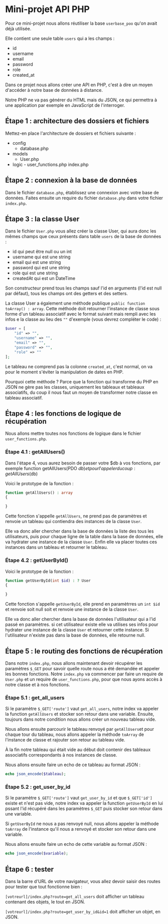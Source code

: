 # Mini-projet API PHP

Pour ce mini-projet nous allons réutiliser la base `userbase_poo` qu'on avait déjà utilisée.

Elle contient une seule table `users` qui a les champs :

- id
- username
- email
- password
- role
- created_at

Dans ce projet nous allons créer une API en PHP, c'est à dire un moyen d'accéder à notre base de données à distance.

Notre PHP ne va pas générer du HTML mais du JSON, ce qui permettra à une application par exemple en JavaScript de l'interroger.

## Étape 1 : architecture des dossiers et fichiers

Mettez-en place l'architecture de dossiers et fichiers suivante :

- config
  - database.php
- models
  - User.php
- logic - user_functions.php
  index.php

## Étape 2 : connexion à la base de données

Dans le fichier `database.php`, établissez une connexion avec votre base de données. Faites ensuite un require du fichier `database.php` dans votre fichier `index.php`.

## Étape 3 : la classe User

Dans le fichier `User.php` vous allez créer la classe User, qui aura donc les mêmes champs que ceux présents dans table `users` de la base de données :

- id qui peut être null ou un int
- username qui est une string
- email qui est une string
- password qui est une string
- role qui est une string
- createdAt qui est un DateTime

Son constructeur prend tous les champs sauf l'id en arguments (l'id est null par défaut), tous les champs ont des getters et des setters.

La classe User a également une méthode publique `public function toArray() : array`. Cette méthode doit retourner l'instance de classe sous forme d'un tableau associatif avec le format suivant mais rempli avec les infos e la classe au lieu des `""` d'exemple (vous devrez compléter le code) :

```php
$user = [
	"id" => "",
	"username" => "",
	"email" => "",
	"password" => "",
	"role" => ""
];
```

Le tableau ne comprend pas la colonne `created_at`, c'est normal, on va pour le moment s'éviter la manipulation de dates en PHP.

Pourquoi cette méthode ? Parce que la fonction qui transforme du PHP en JSON ne gère pas les classes, uniquement les tableaux et tableaux associatifs, du coup il nous faut un moyen de transformer notre classe en tableau associatif.

## Étape 4 : les fonctions de logique de récupération

Nous allons mettre toutes nos fonctions de logique dans le fichier `user_functions.php`.

### Étape 4.1 : getAllUsers()

Dans l'étape 4, vous aurez besoin de passer votre $db à vos fonctions, par exemple function getAllUsers(PDO $db)
et pour l'appeler du coup : getAllUsers($db)

Voici le prototype de la fonction :

```php
function getAllUsers() : array
{

}
```

Cette fonction s'appelle `getAllUsers`, ne prend pas de paramètres et renvoie un tableau qui contiendra des instances de la classe `User`.

Elle va donc aller chercher dans la base de données la liste des tous les utilisateurs, puis pour chaque ligne de la table dans la base de données, elle va hydrater une instance de la classe `User`. Enfin elle va placer toutes ces instances dans un tableau et retourner le tableau.

### Étape 4.2 : getUserById()

Voici le prototype de la fonction :

```php
function getUserById(int $id) : ? User
{

}
```

Cette fonction s'appelle `getUserById`, elle prend en paramètrres un `int $id` et renvoie soit null soit et renvoie une instance de la classe `User`.

Elle va donc aller chercher dans la base de données l'utilisateur qui a l'id passé en paramètres. si cet utilisateur existe elle va utilises ses infos pour hydrater une instance de la classe `User` et retourner cette instance. Si l'utilisateur n'existe pas dans la base de données, elle retourne null.

## Étape 5 : le routing des fonctions de récupération

Dans notre `index.php`, nous allons maintenant devoir récupérer les paramètres `$_GET` pour savoir quelle route nous a été demandée et appeler les bonnes fonctions. Notre `index.php` va commencer par faire un require de `User.php` et un require de `user_functions.php`, pour que nous ayons accès à notre classe et à nos fonctions.

### Étape 5.1 : get_all_users

Si le paramètre `$_GET['route']` vaut `get_all_users`, notre index va appeler la function `getAllUsers` et stocker son retour dans une variable. Ensuite, toujours dans notre condition nous allons créer un nouveau tableau vide.

Nous allons ensuite parcourir le tableau renvoyé par `getAllUsers`et pour chaque tour du tableau, nous allons appeler la méthode `toArray` de l'instance de classe et rajouter son retour au tableau vide.

À la fin notre tableau qui était vide au début doit contenir des tableaux associatifs correspondants à nos instances de classe.

Nous allons ensuite faire un echo de ce tableau au format JSON :

```php
echo json_encode($tableau);
```

### Étape 5.2 : get_user_by_id

Si le paramètre `$_GET['route']` vaut `get_user_by_id` et que `$_GET['id']` existe et n'est pas vide, notre index va appeler la function `getUserById` en lui pssant l'id récupéré dans les paramètres `$_GET` puis stocker son retour dans une variable.

Si `getUserById` ne nous a pas renvoyé null, nous allons appeler la méthode `toArray` de l'instance qu'il nous a renvoyé et stocker son retour dans une variable.

Nous allons ensuite faire un echo de cette variable au format JSON :

```php
echo json_encode($variable);
```

## Étape 6 : tester

Dans la barre d'URL de votre navigateur, vous allez devoir saisir des routes pour tester que tout fonctionne bien :

`[votreurl]/index.php?route=get_all_users` doit afficher un tableau contenant des objets, le tout en JSON.

`[votreurl]/index.php?route=get_user_by_id&id=1` doit afficher un objet, en JSON.
